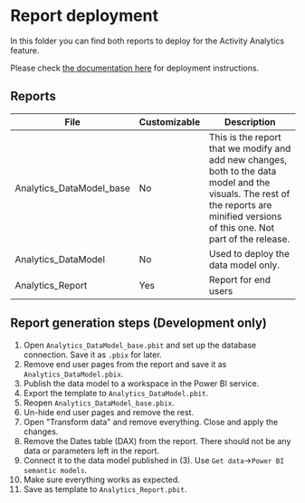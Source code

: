 # Report deployment

In this folder you can find both reports to deploy for the Activity Analytics feature.

Please check [the documentation here](https://github.com/pnp/Microsoft365-Analytics-Insights/wiki/Analytics) for deployment instructions.

## Reports

File | Customizable | Description
-|-|-
Analytics_DataModel_base | No | This is the report that we modify and add new changes, both to the data model and the visuals. The rest of the reports are minified versions of this one. Not part of the release.
Analytics_DataModel | No | Used to deploy the data model only.
Analytics_Report | Yes | Report for end users

## Report generation steps (Development only)

1. Open `Analytics_DataModel_base.pbit` and set up the database connection. Save it as `.pbix` for later.
2. Remove end user pages from the report and save it as `Analytics_DataModel.pbix`.
3. Publish the data model to a workspace in the Power BI service.
4. Export the template to `Analytics_DataModel.pbit`.
5. Reopen `Analytics_DataModel_base.pbix`.
6. Un-hide end user pages and remove the rest.
7. Open "Transform data" and remove everything. Close and apply the changes.
8. Remove the Dates table (DAX) from the report. There should not be any data or parameters left in the report.
9. Connect it to the data model published in (3). Use `Get data`->`Power BI semantic models`.
10. Make sure everything works as expected.
11. Save as template to `Analytics_Report.pbit`.
